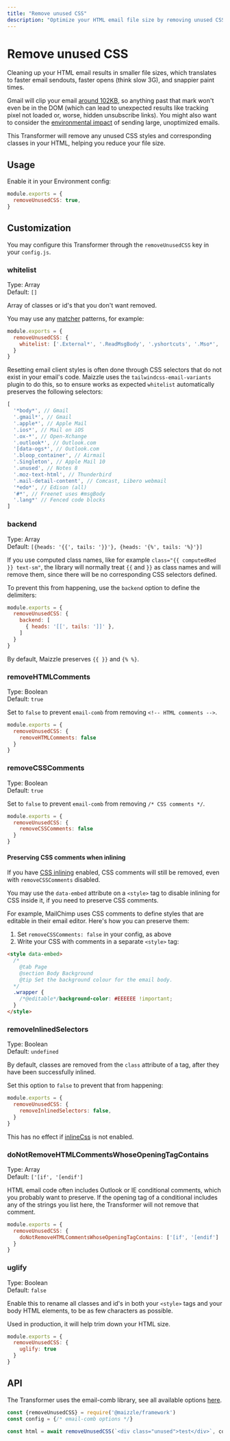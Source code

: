 ```yaml
---
title: "Remove unused CSS"
description: "Optimize your HTML email file size by removing unused CSS and rewriting CSS selectors to be as short as possible."
---
```


# Remove unused CSS

Cleaning up your HTML email results in smaller file sizes, which translates to faster email sendouts, faster opens (think slow 3G), and snappier paint times.

Gmail will clip your email [around 102KB](https://github.com/hteumeuleu/email-bugs/issues/41), so anything past that mark won't even be in the DOM (which can lead to unexpected results like tracking pixel not loaded or, worse, hidden unsubscribe links). You might also want to consider the [environmental impact](https://github.com/email-markup-consortium/email-markup-consortium/discussions/39) of sending large, unoptimized emails.

This Transformer will remove any unused CSS styles and corresponding classes in your HTML, helping you reduce your file size.

## Usage

Enable it in your Environment config:

```js [config.js]
module.exports = {
  removeUnusedCSS: true,
}
```

## Customization

You may configure this Transformer through the `removeUnusedCSS` key in your `config.js`.

### whitelist

Type: Array\
Default: `[]`

Array of classes or id's that you don't want removed.

You may use any [matcher](https://www.npmjs.com/package/matcher) patterns, for example:

```js [config.js]
module.exports = {
  removeUnusedCSS: {
    whitelist: ['.External*', '.ReadMsgBody', '.yshortcuts', '.Mso*', '#*'],
  }
}
```

Resetting email client styles is often done through CSS selectors that do not exist in your email's code. Maizzle uses the `tailwindcss-email-variants` plugin to do this, so to ensure works as expected `whitelist` automatically preserves the following selectors:

```js
[
  '*body*', // Gmail
  '.gmail*', // Gmail
  '.apple*', // Apple Mail
  '.ios*', // Mail on iOS
  '.ox-*', // Open-Xchange
  '.outlook*', // Outlook.com
  '[data-ogs*', // Outlook.com
  '.bloop_container', // Airmail
  '.Singleton', // Apple Mail 10
  '.unused', // Notes 8
  '.moz-text-html', // Thunderbird
  '.mail-detail-content', // Comcast, Libero webmail
  '*edo*', // Edison (all)
  '#*', // Freenet uses #msgBody
  '.lang*' // Fenced code blocks
]
```

### backend

Type: Array\
Default: `[{heads: '{{', tails: '}}'}, {heads: '{%', tails: '%}'}]`

If you use computed class names, like for example `class="{{ computedRed }} text-sm"`, the library will normally treat `{{` and `}}` as class names and will remove them, since there will be no corresponding CSS selectors defined.

To prevent this from happening, use the `backend` option to define the delimiters:

```js [config.js]
module.exports = {
  removeUnusedCSS: {
    backend: [
      { heads: '[[', tails: ']]' },
    ]
  }
}
```

By default, Maizzle preserves `{{ }}` and `{% %}`.

### removeHTMLComments

Type: Boolean\
Default: `true`

Set to `false` to prevent `email-comb` from removing `<!-- HTML comments -->`.

```js [config.js]
module.exports = {
  removeUnusedCSS: {
    removeHTMLComments: false
  }
}
```

### removeCSSComments

Type: Boolean\
Default: `true`

Set to `false` to prevent `email-comb` from removing `/* CSS comments */`.

```js [config.js]
module.exports = {
  removeUnusedCSS: {
    removeCSSComments: false
  }
}
```

#### Preserving CSS comments when inlining

If you have [CSS inlining](/docs/transformers/inline-css) enabled, CSS comments will still be removed, even with `removeCSSComments` disabled.

You may use the `data-embed` attribute on a `<style>` tag to disable inlining for CSS inside it, if you need to preserve CSS comments.

For example, MailChimp uses CSS comments to define styles that are editable in their email editor. Here's how you can preserve them:

1. Set `removeCSSComments: false` in your config, as above
2. Write your CSS with comments in a separate `<style>` tag:

```html
<style data-embed>
  /*
    @tab Page
    @section Body Background
    @tip Set the background colour for the email body.
  */
  .wrapper {
    /*@editable*/background-color: #EEEEEE !important;
  }
</style>
```

### removeInlinedSelectors

Type: Boolean\
Default: `undefined`

By default, classes are removed from the `class` attribute of a tag, after they have been successfully inlined.

Set this option to `false` to prevent that from happening:

```js [config.production.js]
module.exports = {
  removeUnusedCSS: {
    removeInlinedSelectors: false,
  }
}
```

<Alert>This has no effect if [inlineCss](/docs/transformers/inline-css) is not enabled.</Alert>


### doNotRemoveHTMLCommentsWhoseOpeningTagContains

Type: Array\
Default: `['[if', '[endif']`

HTML email code often includes Outlook or IE conditional comments, which you probably want to preserve. If the opening tag of a conditional includes any of the strings you list here, the Transformer will not remove that comment.

```js [config.js]
module.exports = {
  removeUnusedCSS: {
    doNotRemoveHTMLCommentsWhoseOpeningTagContains: ['[if', '[endif']
  }
}
```

### uglify

Type: Boolean\
Default: `false`

Enable this to rename all classes and id's in both your `<style>` tags and your body HTML elements, to be as few characters as possible.

Used in production, it will help trim down your HTML size.

```js [config.js]
module.exports = {
  removeUnusedCSS: {
    uglify: true
  }
}
```

## API

The Transformer uses the email-comb library, see all available options [here](https://www.npmjs.com/package/email-comb).

```js [app.js]
const {removeUnusedCSS} = require('@maizzle/framework')
const config = {/* email-comb options */}

const html = await removeUnusedCSS(`<div class="unused">test</div>`, config)
```
